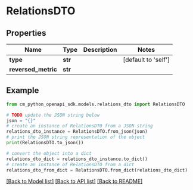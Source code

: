 # RelationsDTO


## Properties

Name | Type | Description | Notes
------------ | ------------- | ------------- | -------------
**type** | **str** |  | [default to 'self']
**reversed_metric** | **str** |  | 

## Example

```python
from cm_python_openapi_sdk.models.relations_dto import RelationsDTO

# TODO update the JSON string below
json = "{}"
# create an instance of RelationsDTO from a JSON string
relations_dto_instance = RelationsDTO.from_json(json)
# print the JSON string representation of the object
print(RelationsDTO.to_json())

# convert the object into a dict
relations_dto_dict = relations_dto_instance.to_dict()
# create an instance of RelationsDTO from a dict
relations_dto_from_dict = RelationsDTO.from_dict(relations_dto_dict)
```
[[Back to Model list]](../README.md#documentation-for-models) [[Back to API list]](../README.md#documentation-for-api-endpoints) [[Back to README]](../README.md)


